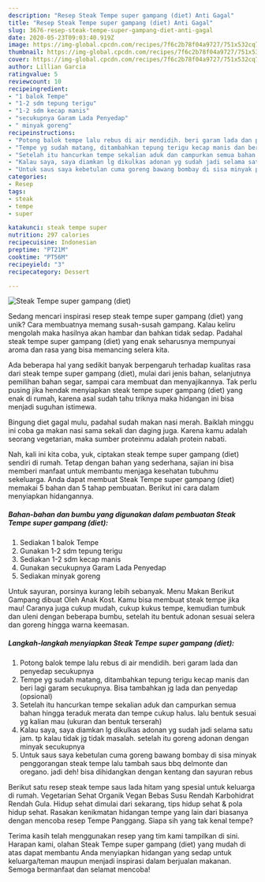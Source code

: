 ```yaml
---
description: "Resep Steak Tempe super gampang (diet) Anti Gagal"
title: "Resep Steak Tempe super gampang (diet) Anti Gagal"
slug: 3676-resep-steak-tempe-super-gampang-diet-anti-gagal
date: 2020-05-23T09:03:40.919Z
image: https://img-global.cpcdn.com/recipes/7f6c2b78f04a9727/751x532cq70/steak-tempe-super-gampang-diet-foto-resep-utama.jpg
thumbnail: https://img-global.cpcdn.com/recipes/7f6c2b78f04a9727/751x532cq70/steak-tempe-super-gampang-diet-foto-resep-utama.jpg
cover: https://img-global.cpcdn.com/recipes/7f6c2b78f04a9727/751x532cq70/steak-tempe-super-gampang-diet-foto-resep-utama.jpg
author: Lillian Garcia
ratingvalue: 5
reviewcount: 10
recipeingredient:
- "1 balok Tempe"
- "1-2 sdm tepung terigu"
- "1-2 sdm kecap manis"
- "secukupnya Garam Lada Penyedap"
- " minyak goreng"
recipeinstructions:
- "Potong balok tempe lalu rebus di air mendidih. beri garam lada dan penyedap secukupnya"
- "Tempe yg sudah matang, ditambahkan tepung terigu kecap manis dan beri lagi garam secukupnya. Bisa tambahkan jg lada dan penyedap (opsional)"
- "Setelah itu hancurkan tempe sekalian aduk dan campurkan semua bahan hingga teraduk merata dan tempe cukup halus. lalu bentuk sesuai yg kalian mau (ukuran dan bentuk terserah)"
- "Kalau saya, saya diamkan lg dikulkas adonan yg sudah jadi selama satu jam. tp kalau tidak jg tidak masalah. setelah itu goreng adonan dengan minyak secukupnya"
- "Untuk saus saya kebetulan cuma goreng bawang bombay di sisa minyak penggorangan steak tempe lalu tambah saus bbq delmonte dan oregano. jadi deh! bisa dihidangkan dengan kentang dan sayuran rebus"
categories:
- Resep
tags:
- steak
- tempe
- super

katakunci: steak tempe super 
nutrition: 297 calories
recipecuisine: Indonesian
preptime: "PT21M"
cooktime: "PT56M"
recipeyield: "3"
recipecategory: Dessert

---
```



![Steak Tempe super gampang (diet)](https://img-global.cpcdn.com/recipes/7f6c2b78f04a9727/751x532cq70/steak-tempe-super-gampang-diet-foto-resep-utama.jpg)

Sedang mencari inspirasi resep steak tempe super gampang (diet) yang unik? Cara membuatnya memang susah-susah gampang. Kalau keliru mengolah maka hasilnya akan hambar dan bahkan tidak sedap. Padahal steak tempe super gampang (diet) yang enak seharusnya mempunyai aroma dan rasa yang bisa memancing selera kita.

Ada beberapa hal yang sedikit banyak berpengaruh terhadap kualitas rasa dari steak tempe super gampang (diet), mulai dari jenis bahan, selanjutnya pemilihan bahan segar, sampai cara membuat dan menyajikannya. Tak perlu pusing jika hendak menyiapkan steak tempe super gampang (diet) yang enak di rumah, karena asal sudah tahu triknya maka hidangan ini bisa menjadi suguhan istimewa.

Bingung diet gagal mulu, padahal sudah makan nasi merah. Baiklah minggu ini coba ga makan nasi sama sekali dan daging juga. Karena kamu adalah seorang vegetarian, maka sumber proteinmu adalah protein nabati.


Nah, kali ini kita coba, yuk, ciptakan steak tempe super gampang (diet) sendiri di rumah. Tetap dengan bahan yang sederhana, sajian ini bisa memberi manfaat untuk membantu menjaga kesehatan tubuhmu sekeluarga. Anda dapat membuat Steak Tempe super gampang (diet) memakai 5 bahan dan 5 tahap pembuatan. Berikut ini cara dalam menyiapkan hidangannya.

<!--inarticleads1-->

##### Bahan-bahan dan bumbu yang digunakan dalam pembuatan Steak Tempe super gampang (diet):

1. Sediakan 1 balok Tempe
1. Gunakan 1-2 sdm tepung terigu
1. Sediakan 1-2 sdm kecap manis
1. Gunakan secukupnya Garam Lada Penyedap
1. Sediakan  minyak goreng


Untuk sayuran, porsinya kurang lebih sebanyak. Menu Makan Berikut Gampang dibuat Oleh Anak Kost. Kamu bisa membuat steak tempe jika mau! Caranya juga cukup mudah, cukup kukus tempe, kemudian tumbuk dan uleni dengan beberapa bumbu, setelah itu bentuk adonan sesuai selera dan goreng hingga warna keemasan. 

<!--inarticleads2-->

##### Langkah-langkah menyiapkan Steak Tempe super gampang (diet):

1. Potong balok tempe lalu rebus di air mendidih. beri garam lada dan penyedap secukupnya
1. Tempe yg sudah matang, ditambahkan tepung terigu kecap manis dan beri lagi garam secukupnya. Bisa tambahkan jg lada dan penyedap (opsional)
1. Setelah itu hancurkan tempe sekalian aduk dan campurkan semua bahan hingga teraduk merata dan tempe cukup halus. lalu bentuk sesuai yg kalian mau (ukuran dan bentuk terserah)
1. Kalau saya, saya diamkan lg dikulkas adonan yg sudah jadi selama satu jam. tp kalau tidak jg tidak masalah. setelah itu goreng adonan dengan minyak secukupnya
1. Untuk saus saya kebetulan cuma goreng bawang bombay di sisa minyak penggorangan steak tempe lalu tambah saus bbq delmonte dan oregano. jadi deh! bisa dihidangkan dengan kentang dan sayuran rebus


Berikut satu resep steak tempe saus lada hitam yang spesial untuk keluarga di rumah. Vegetarian Sehat Organik Vegan Bebas Susu Rendah Karbohidrat Rendah Gula. Hidup sehat dimulai dari sekarang, tips hidup sehat &amp; pola hidup sehat. Rasakan kenikmatan hidangan tempe yang lain dari biasanya dengan mencoba resep Tempe Panggang. Siapa sih yang tak kenal tempe? 

Terima kasih telah menggunakan resep yang tim kami tampilkan di sini. Harapan kami, olahan Steak Tempe super gampang (diet) yang mudah di atas dapat membantu Anda menyiapkan hidangan yang sedap untuk keluarga/teman maupun menjadi inspirasi dalam berjualan makanan. Semoga bermanfaat dan selamat mencoba!
